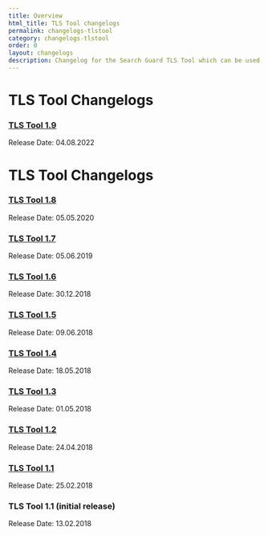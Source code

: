 ```yaml
---
title: Overview
html_title: TLS Tool changelogs
permalink: changelogs-tlstool
category: changelogs-tlstool
order: 0
layout: changelogs
description: Changelog for the Search Guard TLS Tool which can be used to generate TLS certificates and CAs.
---
```


<!---
Copyright 2020 floragunn GmbH
-->

# TLS Tool Changelogs

### [TLS Tool 1.9](changelog_tlstool_1_8.md)

Release Date: 04.08.2022

# TLS Tool Changelogs

### [TLS Tool 1.8](changelog_tlstool_1_8.md)

Release Date: 05.05.2020

### [TLS Tool 1.7](changelog_tlstool_1_7.md)

Release Date: 05.06.2019

### [TLS Tool 1.6](changelog_tlstool_1_6.md)

Release Date: 30.12.2018

### [TLS Tool 1.5](changelog_tlstool_1_5.md)

Release Date: 09.06.2018

### [TLS Tool 1.4](changelog_tlstool_1_4.md)

Release Date: 18.05.2018

### [TLS Tool 1.3](changelog_tlstool_1_3.md)

Release Date: 01.05.2018

### [TLS Tool 1.2](changelog_tlstool_1_2.md)

Release Date: 24.04.2018

### [TLS Tool 1.1](changelog_tlstool_1_1.md)

Release Date: 25.02.2018

### TLS Tool 1.1 (initial release)

Release Date: 13.02.2018
